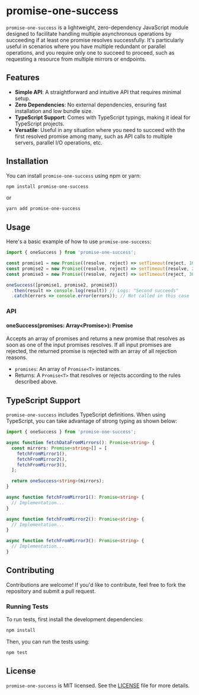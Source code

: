 # promise-one-success

`promise-one-success` is a lightweight, zero-dependency JavaScript module designed to facilitate handling multiple asynchronous operations by succeeding if at least one promise resolves successfully. It's particularly useful in scenarios where you have multiple redundant or parallel operations, and you require only one to succeed to proceed, such as requesting a resource from multiple mirrors or endpoints.

## Features

- **Simple API**: A straightforward and intuitive API that requires minimal setup.
- **Zero Dependencies**: No external dependencies, ensuring fast installation and low bundle size.
- **TypeScript Support**: Comes with TypeScript typings, making it ideal for TypeScript projects.
- **Versatile**: Useful in any situation where you need to succeed with the first resolved promise among many, such as API calls to multiple servers, parallel I/O operations, etc.

## Installation

You can install `promise-one-success` using npm or yarn:

```bash
npm install promise-one-success
```

or

```bash
yarn add promise-one-success
```

## Usage

Here's a basic example of how to use `promise-one-success`:

```javascript
import { oneSuccess } from 'promise-one-success';

const promise1 = new Promise((resolve, reject) => setTimeout(reject, 100, 'First fails'));
const promise2 = new Promise((resolve, reject) => setTimeout(resolve, 200, 'Second succeeds'));
const promise3 = new Promise((resolve, reject) => setTimeout(reject, 300, 'Third fails'));

oneSuccess([promise1, promise2, promise3])
  .then(result => console.log(result)) // Logs: "Second succeeds"
  .catch(errors => console.error(errors)); // Not called in this case
```

### API

#### oneSuccess<T>(promises: Array<Promise<T>>): Promise<T>

Accepts an array of promises and returns a new promise that resolves as soon as one of the input promises resolves. If all input promises are rejected, the returned promise is rejected with an array of all rejection reasons.

- `promises`: An array of `Promise<T>` instances.
- Returns: A `Promise<T>` that resolves or rejects according to the rules described above.

## TypeScript Support

`promise-one-success` includes TypeScript definitions. When using TypeScript, you can take advantage of strong typing as shown below:

```typescript
import { oneSuccess } from 'promise-one-success';

async function fetchDataFromMirrors(): Promise<string> {
  const mirrors: Promise<string>[] = [
    fetchFromMirror1(),
    fetchFromMirror2(),
    fetchFromMirror3(),
  ];

  return oneSuccess<string>(mirrors);
}

async function fetchFromMirror1(): Promise<string> {
  // Implementation...
}

async function fetchFromMirror2(): Promise<string> {
  // Implementation...
}

async function fetchFromMirror3(): Promise<string> {
  // Implementation...
}
```

## Contributing

Contributions are welcome! If you'd like to contribute, feel free to fork the repository and submit a pull request.

### Running Tests

To run tests, first install the development dependencies:

```bash
npm install
```

Then, you can run the tests using:

```bash
npm test
```

## License

`promise-one-success` is MIT licensed. See the [LICENSE](LICENSE) file for more details.

